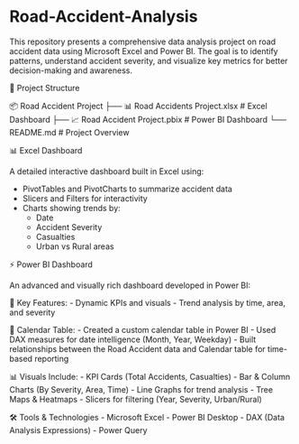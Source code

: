 # Road-Accident-Analysis
This repository presents a comprehensive data analysis project on road accident data using Microsoft Excel and Power BI. The goal is to identify patterns, understand accident severity, and visualize key metrics for better decision-making and awareness.

📁 Project Structure

📦 Road Accident Project
├── 📊 Road Accidents Project.xlsx          # Excel Dashboard
├── 📈 Road Accident Project.pbix           # Power BI Dashboard
└── README.md                              # Project Overview

📊 Excel Dashboard

A detailed interactive dashboard built in Excel using:
 - PivotTables and PivotCharts to summarize accident data
 - Slicers and Filters for interactivity
 - Charts showing trends by:
      -  Date
      -  Accident Severity
      -  Casualties
      -  Urban vs Rural areas

⚡ Power BI Dashboard

An advanced and visually rich dashboard developed in Power BI:

📌 Key Features:
      - Dynamic KPIs and visuals
      - Trend analysis by time, area, and severity

📆 Calendar Table:
      - Created a custom calendar table in Power BI
      - Used DAX measures for date intelligence (Month, Year, Weekday)
      - Built relationships between the Road Accident data and Calendar table for time-based reporting

📊 Visuals Include:
      - KPI Cards (Total Accidents, Casualties)
      - Bar & Column Charts (By Severity, Area, Time)
      - Line Graphs for trend analysis
      - Tree Maps & Heatmaps
      - Slicers for filtering (Year, Severity, Urban/Rural)

🛠 Tools & Technologies
      - Microsoft Excel
      - Power BI Desktop
      - DAX (Data Analysis Expressions)
      - Power Query
